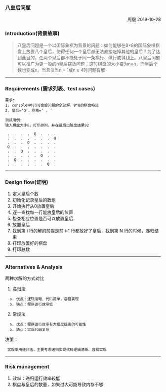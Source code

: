 ### 八皇后问题

<div style="text-align: right"> 周毅 2019-10-28 </div>

### Introduction(背景故事)

> 八皇后问题是一个以国际象棋为背景的问题：如何能够在8×8的国际象棋棋盘上放置八个皇后，使得任何一个皇后都无法直接吃掉其他的皇后？为了达到此目的，任两个皇后都不能处于同一条横行、纵行或斜线上。八皇后问题可以推广为更一般的n皇后摆放问题：这时棋盘的大小变为n×n，而皇后个数也变成n。当且仅当n = 1或n ≥ 4时问题有解

---

### Requirements (需求列表、test cases)

```text
需求:
1. console中打印8皇后问题的全部解，8*8的棋盘格式
2. 皇后=‘Q’，空格=‘ . ’
```

```text
测试用例:
输入棋盘大小8，打印排列，并在最后出输出结果92

 .  .  .  .  Q  .  .  . 
 .  .  .  .  .  .  .  Q 
 .  .  .  Q  .  .  .  . 
 Q  .  .  .  .  .  .  . 
 .  .  Q  .  .  .  .  . 
 .  .  .  .  .  Q  .  . 
 .  Q  .  .  .  .  .  . 
 .  .  .  .  .  .  Q  .
```

---

### Design flow(证明)

1. 定义皇后个数
2. 初始化记录皇后的数组
3. 开始执行从0放置皇后
4. 逐一查找每一行能放皇后的位置
5. 检查相应位置是否可以放置皇后
6. 放置皇后
7. 找到第 i 行的解的前提是前 i-1 行都放好了皇后，找到第 N 行的时候，递归结束
8. 打印放置好的棋盘
9. 打印总数

---

### Alternatives & Analysis

两种求解的方式对比

1. 递归法
```text
  a. 优点：逻辑清晰、代码简单，容易实现
  b. 缺点：程序运行效率低
```


2. 常规法
```text
  a. 优点：程序运行效率有大幅度提高的可能性
  b. 缺点：实现代码复杂
```

决策：
```text
 实现采用递归法，主要考虑递归实现代码逻辑清晰、容易实现
```

---

### Risk management
1. 效率：递归运行效率较低
2. 棋盘与皇后的数量，如果过大可能导致内存不够
